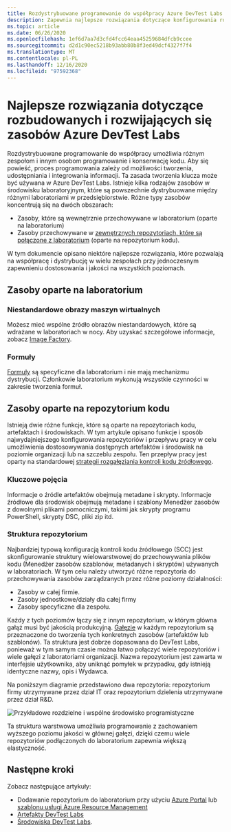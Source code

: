 ```yaml
---
title: Rozdystrybuowane programowanie do współpracy Azure DevTest Labs zasobów
description: Zapewnia najlepsze rozwiązania dotyczące konfigurowania rozproszonego i współpracy środowiska programistycznego w celu opracowywania zasobów DevTest Labs.
ms.topic: article
ms.date: 06/26/2020
ms.openlocfilehash: 1ef6d7aa7d3cfd4fcc64eaa45259684dfcb9ccee
ms.sourcegitcommit: d2d1c90ec5218b93abb80b8f3ed49dcf4327f7f4
ms.translationtype: MT
ms.contentlocale: pl-PL
ms.lasthandoff: 12/16/2020
ms.locfileid: "97592368"
---
```

# <a name="best-practices-for-distributed-and-collaborative-development-of-azure-devtest-labs-resources"></a>Najlepsze rozwiązania dotyczące rozbudowanych i rozwijających się zasobów Azure DevTest Labs
Rozdystrybuowane programowanie do współpracy umożliwia różnym zespołom i innym osobom programowanie i konserwację kodu. Aby się powieść, proces programowania zależy od możliwości tworzenia, udostępniania i integrowania informacji. Ta zasada tworzenia klucza może być używana w Azure DevTest Labs. Istnieje kilka rodzajów zasobów w środowisku laboratoryjnym, które są powszechnie dystrybuowane między różnymi laboratoriami w przedsiębiorstwie. Różne typy zasobów koncentrują się na dwóch obszarach:

- Zasoby, które są wewnętrznie przechowywane w laboratorium (oparte na laboratorium)
- Zasoby przechowywane w [zewnętrznych repozytoriach, które są połączone z laboratorium](devtest-lab-add-artifact-repo.md) (oparte na repozytorium kodu). 

W tym dokumencie opisano niektóre najlepsze rozwiązania, które pozwalają na współpracę i dystrybucję w wielu zespołach przy jednoczesnym zapewnieniu dostosowania i jakości na wszystkich poziomach.

## <a name="lab-based-resources"></a>Zasoby oparte na laboratorium

### <a name="custom-virtual-machine-images"></a>Niestandardowe obrazy maszyn wirtualnych
Możesz mieć wspólne źródło obrazów niestandardowych, które są wdrażane w laboratoriach w nocy. Aby uzyskać szczegółowe informacje, zobacz [Image Factory](image-factory-create.md).    

### <a name="formulas"></a>Formuły
[Formuły](devtest-lab-manage-formulas.md) są specyficzne dla laboratorium i nie mają mechanizmu dystrybucji. Członkowie laboratorium wykonują wszystkie czynności w zakresie tworzenia formuł. 

## <a name="code-repository-based-resources"></a>Zasoby oparte na repozytorium kodu
Istnieją dwie różne funkcje, które są oparte na repozytoriach kodu, artefaktach i środowiskach. W tym artykule opisano funkcje i sposób najwydajniejszego konfigurowania repozytoriów i przepływu pracy w celu umożliwienia dostosowywania dostępnych artefaktów i środowisk na poziomie organizacji lub na szczeblu zespołu.  Ten przepływ pracy jest oparty na standardowej [strategii rozgałęziania kontroli kodu źródłowego](/azure/devops/repos/tfvc/branching-strategies-with-tfvc?view=azure-devops). 

### <a name="key-concepts"></a>Kluczowe pojęcia
Informacje o źródle artefaktów obejmują metadane i skrypty. Informacje źródłowe dla środowisk obejmują metadane i szablony Menedżer zasobów z dowolnymi plikami pomocniczymi, takimi jak skrypty programu PowerShell, skrypty DSC, pliki zip itd.  

### <a name="repository-structure"></a>Struktura repozytorium  
Najbardziej typową konfiguracją kontroli kodu źródłowego (SCC) jest skonfigurowanie struktury wielowarstwowej do przechowywania plików kodu (Menedżer zasobów szablonów, metadanych i skryptów) używanych w laboratoriach. W tym celu należy utworzyć różne repozytoria do przechowywania zasobów zarządzanych przez różne poziomy działalności:   

- Zasoby w całej firmie.
- Zasoby jednostkowe/działy dla całej firmy
- Zasoby specyficzne dla zespołu.

Każdy z tych poziomów łączy się z innym repozytorium, w którym główna gałąź musi być jakością produkcyjną. [Gałęzie](/azure/devops/repos/git/git-branching-guidance?view=azure-devops) w każdym repozytorium są przeznaczone do tworzenia tych konkretnych zasobów (artefaktów lub szablonów). Ta struktura jest dobrze dopasowana do DevTest Labs, ponieważ w tym samym czasie można łatwo połączyć wiele repozytoriów i wiele gałęzi z laboratoriami organizacji. Nazwa repozytorium jest zawarta w interfejsie użytkownika, aby uniknąć pomyłek w przypadku, gdy istnieją identyczne nazwy, opis i Wydawca.
     
Na poniższym diagramie przedstawiono dwa repozytoria: repozytorium firmy utrzymywane przez dział IT oraz repozytorium dzielenia utrzymywane przez dział R&D.

![Przykładowe rozdzielne i wspólne środowisko programistyczne](./media/best-practices-distributive-collaborative-dev-env/distributive-collaborative-dev-env.png)
   
Ta struktura warstwowa umożliwia programowanie z zachowaniem wyższego poziomu jakości w głównej gałęzi, dzięki czemu wiele repozytoriów podłączonych do laboratorium zapewnia większą elastyczność.

## <a name="next-steps"></a>Następne kroki    
Zobacz następujące artykuły:

- Dodawanie repozytorium do laboratorium przy użyciu [Azure Portal](devtest-lab-add-artifact-repo.md) lub [szablonu usługi Azure Resource Management](add-artifact-repository.md)
- [Artefakty DevTest Labs](devtest-lab-artifact-author.md)
- [Środowiska DevTest Labs](devtest-lab-create-environment-from-arm.md).
